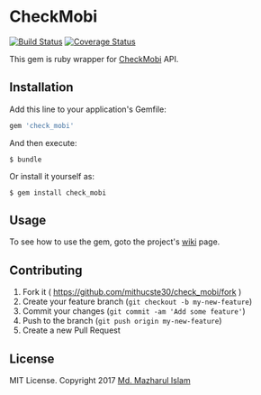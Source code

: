 # CheckMobi

[![Build Status](https://travis-ci.org/mithucste30/check_mobi.svg?branch=master)](https://travis-ci.org/mithucste30/check_mobi)  [![Coverage Status](https://coveralls.io/repos/github/mithucste30/check_mobi/badge.svg?branch=master)](https://coveralls.io/github/mithucste30/check_mobi?branch=master)

This gem is ruby wrapper for [CheckMobi](https://checkmobi.com) API.

## Installation

Add this line to your application's Gemfile:

```ruby
gem 'check_mobi'
```

And then execute:

    $ bundle

Or install it yourself as:

    $ gem install check_mobi

## Usage

To see how to use the gem, goto the project's [wiki](https://github.com/mithucste30/check_mobi/wiki) page.

## Contributing

1. Fork it ( https://github.com/mithucste30/check_mobi/fork )
2. Create your feature branch (`git checkout -b my-new-feature`)
3. Commit your changes (`git commit -am 'Add some feature'`)
4. Push to the branch (`git push origin my-new-feature`)
5. Create a new Pull Request

## License

MIT License. Copyright 2017 [Md. Mazharul Islam](http://mazharul.me)